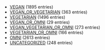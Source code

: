 - [VEGAN](category-lists/vegan) (1895 entries)
- [VEGAN_OR_VEGETARIAN](category-lists/vegan-or-vegetarian) (363 entries)
- [VEGETARIAN](category-lists/vegetarian) (1496 entries)
- [VEGAN_OR_OMNI](category-lists/vegan-or-omni) (29 entries)
- [VEGAN_VEGETARIAN_OR_OMNI](category-lists/vegan-vegetarian-or-omni) (273 entries)
- [VEGETARIAN_OR_OMNI](category-lists/vegetarian-or-omni) (166 entries)
- [OMNI](category-lists/omni) (2613 entries)
- [UNCATEGORIZED](category-lists/uncategorized) (248 entries)
